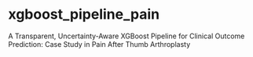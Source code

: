 # xgboost_pipeline_pain
A Transparent, Uncertainty-Aware XGBoost Pipeline for Clinical Outcome Prediction: Case Study in Pain After Thumb Arthroplasty
